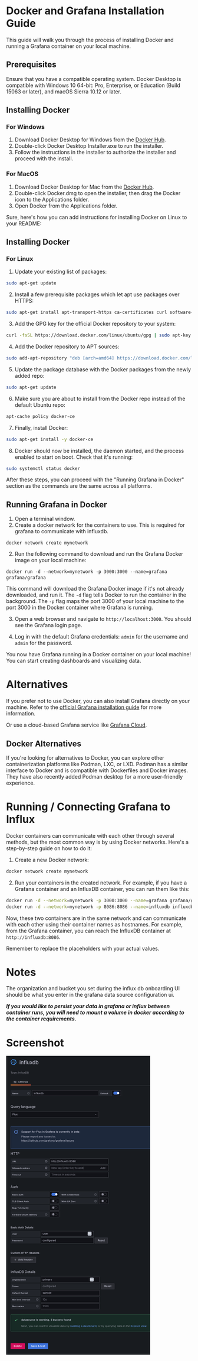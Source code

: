 # Docker and Grafana Installation Guide

This guide will walk you through the process of installing Docker and running a Grafana container on your local machine.

## Prerequisites

Ensure that you have a compatible operating system. Docker Desktop is compatible with Windows 10 64-bit: Pro, Enterprise, or Education (Build 15063 or later), and macOS Sierra 10.12 or later.

## Installing Docker

### For Windows

1. Download Docker Desktop for Windows from the [Docker Hub](https://hub.docker.com/editions/community/docker-ce-desktop-windows/).
2. Double-click Docker Desktop Installer.exe to run the installer.
3. Follow the instructions in the installer to authorize the installer and proceed with the install.

### For MacOS

1. Download Docker Desktop for Mac from the [Docker Hub](https://hub.docker.com/editions/community/docker-ce-desktop-mac/).
2. Double-click Docker.dmg to open the installer, then drag the Docker icon to the Applications folder.
3. Open Docker from the Applications folder.

Sure, here's how you can add instructions for installing Docker on Linux to your README:

## Installing Docker

### For Linux

1. Update your existing list of packages:

```bash
sudo apt-get update
```

2. Install a few prerequisite packages which let apt use packages over HTTPS:

```bash
sudo apt-get install apt-transport-https ca-certificates curl software-properties-common
```

3. Add the GPG key for the official Docker repository to your system:

```bash
curl -fsSL https://download.docker.com/linux/ubuntu/gpg | sudo apt-key add -
```

4. Add the Docker repository to APT sources:

```bash
sudo add-apt-repository "deb [arch=amd64] https://download.docker.com/linux/ubuntu $(lsb_release -cs) stable"
```

5. Update the package database with the Docker packages from the newly added repo:

```bash
sudo apt-get update
```

6. Make sure you are about to install from the Docker repo instead of the default Ubuntu repo:

```bash
apt-cache policy docker-ce
```

7. Finally, install Docker:

```bash
sudo apt-get install -y docker-ce
```

8. Docker should now be installed, the daemon started, and the process enabled to start on boot. Check that it's running:

```bash
sudo systemctl status docker
```

After these steps, you can proceed with the "Running Grafana in Docker" section as the commands are the same across all platforms.

## Running Grafana in Docker

1. Open a terminal window.
2. Create a docker network for the containers to use. This is required for grafana to communicate with influxdb. 
```
docker network create mynetwork 
```

2. Run the following command to download and run the Grafana Docker image on your local machine:

```
docker run -d --network=mynetwork -p 3000:3000 --name=grafana grafana/grafana
```

This command will download the Grafana Docker image if it's not already downloaded, and run it. The `-d` flag tells Docker to run the container in the background. The `-p` flag maps the port 3000 of your local machine to the port 3000 in the Docker container where Grafana is running.

3. Open a web browser and navigate to `http://localhost:3000`. You should see the Grafana login page.

4. Log in with the default Grafana credentials: `admin` for the username and `admin` for the password.

You now have Grafana running in a Docker container on your local machine! You can start creating dashboards and visualizing data.

# Alternatives

If you prefer not to use Docker, you can also install Grafana directly on your machine. Refer to the [official Grafana installation guide](https://grafana.com/docs/grafana/latest/installation/) for more information.

Or use a cloud-based Grafana service like [Grafana Cloud](https://grafana.com/products/cloud/).

## Docker Alternatives

If you're looking for alternatives to Docker, you can explore other containerization platforms like Podman, LXC, or LXD.  Podman has a similar interface to Docker and is compatible with Dockerfiles and Docker images. They have also recently added Podman desktop for a more user-friendly experience.

# Running / Connecting Grafana to Influx

Docker containers can communicate with each other through several methods, but the most common way is by using Docker networks. Here's a step-by-step guide on how to do it:

1. Create a new Docker network:

```bash
docker network create mynetwork
```

2. Run your containers in the created network. For example, if you have a Grafana container and an InfluxDB container, you can run them like this:

```bash
docker run -d --network=mynetwork -p 3000:3000 --name=grafana grafana/grafana
docker run -d --network=mynetwork -p 8086:8086 --name=influxdb influxdb:latest
```

Now, these two containers are in the same network and can communicate with each other using their container names as hostnames. For example, from the Grafana container, you can reach the InfluxDB container at `http://influxdb:8086`.

Remember to replace the placeholders with your actual values.

# Notes

The organization and bucket you set during the influx db onboarding UI should be what you enter in the grafana data source configuration ui.

***If you would like to persist your data in grafana or influx between container runs, you will need to mount a volume in docker according to the container requirements.***

# Screenshot

![alt text](image.png)

